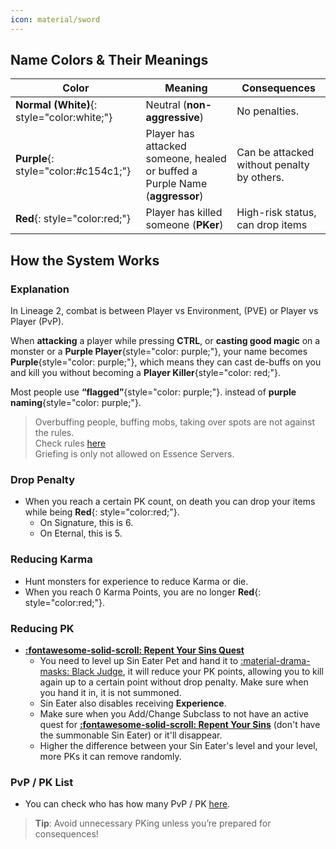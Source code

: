 ```yaml
--- 
icon: material/sword
---
```



## **Name Colors & Their Meanings**

| Color | Meaning | Consequences |
|-------|---------|--------------|
| **Normal (White)**{: style="color:white;"} | Neutral (**non-aggressive**) | No penalties. |
| **Purple**{: style="color:#c154c1;"} | Player has attacked someone, healed or buffed a Purple Name (**aggressor**) | Can be attacked without penalty by others. |
| **Red**{: style="color:red;"} | Player has killed someone (**PKer**) | High-risk status, can drop items |

## **How the System Works**

### Explanation

In Lineage 2, combat is between Player vs Environment, (PVE) or Player vs Player (PvP).

When **attacking** a player while pressing **CTRL**, or **casting good magic** on a monster or a **Purple Player**{style="color: purple;"}, your name becomes **Purple**{style="color: purple;"}, which means they can cast de-buffs on you and kill you without becoming a **Player Killer**{style="color: red;"}.

Most people use **“flagged”**{style="color: purple;"}. instead of **purple naming**{style="color: purple;"}.

> Overbuffing people, buffing mobs, taking over spots are not against the rules. <br> Check rules [here](../support/rules.md) <br> Griefing is only not allowed on Essence Servers.

### **Drop Penalty**
- When you reach a certain PK count, on death you can drop your items while being **Red**{: style="color:red;"}.
    - On Signature, this is 6.
    - On Eternal, this is 5.


### **Reducing Karma**
- Hunt monsters for experience to reduce Karma or die.
- When you reach 0 Karma Points, you are no longer **Red**{: style="color:red;"}.

### **Reducing PK**
- [**:fontawesome-solid-scroll: Repent Your Sins Quest**](https://lineage2wiki.com/c4/quest/422/repent-your-sins/)
    - You need to level up Sin Eater Pet and hand it to [:material-drama-masks: Black Judge](https://lineage2wiki.org/c4/monster/7981/black-judge/), it will reduce your PK points, allowing you to kill again up to a certain point without drop penalty. Make sure when you hand it in, it is not summoned.
    - Sin Eater also disables receiving **Experience**.
    - Make sure when you Add/Change Subclass to not have an active quest for [**:fontawesome-solid-scroll: Repent Your Sins**](https://lineage2wiki.com/c4/quest/422/repent-your-sins/) (don't have the summonable Sin Eater) or it'll disappear.
    - Higher the difference between your Sin Eater's level and your level, more PKs it can remove randomly.

### **PvP / PK List**
- You can check who has how many PvP / PK [here](https://l2reborn.org/rankings/).

> **Tip**: Avoid unnecessary PKing unless you’re prepared for consequences!  